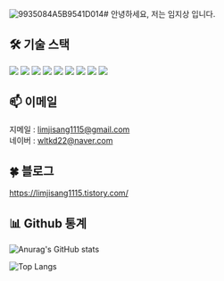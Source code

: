![9935084A5B9541D014](https://github.com/tero1115/tero1115/assets/67888405/6c3cd70d-7481-4cf6-b88b-819ffc385a27)# 안녕하세요, 저는 임지상 입니다.

## 🛠️ 기술 스택

<img src="https://img.shields.io/badge/Java-007396?style=flat-square&logo=Java&logoColor=white"/> <img src="https://img.shields.io/badge/MySQL-4479A1?style=flat-square&logo=MySQL&logoColor=white"/> <img src="https://img.shields.io/badge/SpringBoot-6DB33F?style=flat-square&logo=SpringBoot&logoColor=white"/> <img src="https://img.shields.io/badge/Git-F05032?style=flat-square&logo=Git&logoColor=white"/> <img src="https://img.shields.io/badge/GitHub-181717?style=flat-square&logo=GitHub&logoColor=white"/> <img src="https://img.shields.io/badge/JavaScript-F7DF1E?style=flat-square&logo=JavaScript&logoColor=black"/> <img src="https://img.shields.io/badge/JSP-007396?style=flat-square&logo=Java&logoColor=white"/> <img src="https://img.shields.io/badge/MyBatis-FA8B00?style=flat-square&logo=fire&logoColor=white"/> <img src="https://img.shields.io/badge/JPA-007396?style=flat-square&logo=hibernate&logoColor=white"/> 




## 📫 이메일

지메일 : [limjisang1115@gmail.com](mailto:limjisang1115@gmail.com)  <br>
네이버 : [wltkd22@naver.com](mailto:wltkd22@naver.com) <br>

## 🍀 블로그

https://limjisang1115.tistory.com/


## 📊 Github 통계

![Anurag's GitHub stats](https://github-readme-stats.vercel.app/api?username=tero1115&&show_icons=true&theme=default)

![Top Langs](https://github-readme-stats.vercel.app/api/top-langs/?username=tero1115&layout=compact)
